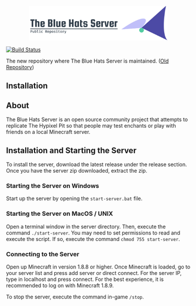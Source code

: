 <p align="center">
 <img src="logo.png" width="75%">
</p>

[![Build Status](https://travis-ci.com/Im-Stevemmmmm/the-blue-hats-server.svg?token=PEACAwmqx1WqwmDYcv9Z&branch=master)](https://travis-ci.com/Im-Stevemmmmm/the-blue-hats-server)

The new repository where The Blue Hats Server is maintained. ([Old Repository](https://github.com/Im-Stevemmmmm/the-blue-hats-server-old))

## Installation

## About

The Blue Hats Server is an open source community project that attempts to replicate The Hypixel Pit so that people may test enchants or play with friends on a local Minecraft server.

## Installation and Starting the Server

To install the server, download the latest release under the release section. Once you have the server zip downloaded, extract the zip.

### Starting the Server on Windows

Start up the server by opening the `start-server.bat` file.

### Starting the Server on MacOS / UNIX

Open a terminal window in the server directory. Then, execute the command `./start-server`. You may need to set permissions to read and execute the script. If so, execute the command `chmod 755 start-server`.

### Connecting to the Server

Open up Minecraft in version 1.8.8 or higher. Once Minecraft is loaded, go to your server list and press add server or direct connect. For the server IP, type in localhost and press connect. For the best experience, it is recommended to log on with Minecraft 1.8.9.

To stop the server, execute the command in-game `/stop`.
